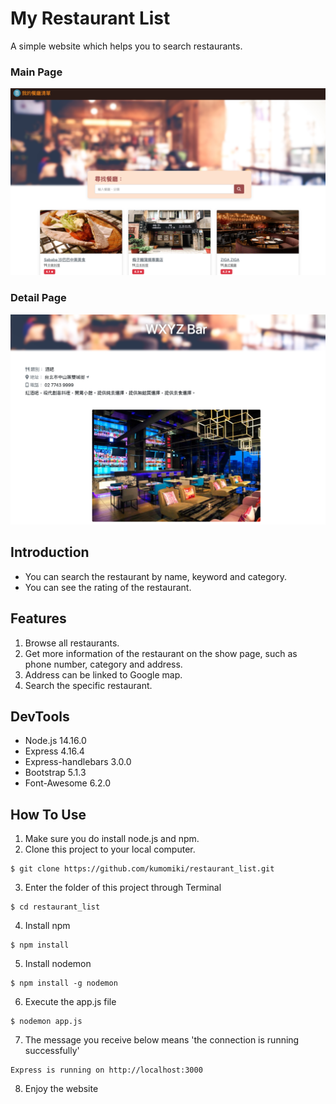 # My Restaurant List
A simple website which helps you to search restaurants. 

### Main Page
![index page of the restaurant list](./public/image/index_page.png)

### Detail Page
![index page of the restaurant list](./public/image/show_page.png)

## Introduction
+ You can search the restaurant by name, keyword and category.
+ You can see the rating of the restaurant.

## Features
1. Browse all restaurants.
2. Get more information of the restaurant on the show page, such as phone number, category and address.
3. Address can be linked to Google map.
4. Search the specific restaurant. 

## DevTools
+ Node.js 14.16.0
+ Express 4.16.4
+ Express-handlebars 3.0.0
+ Bootstrap 5.1.3
+ Font-Awesome 6.2.0

## How To Use
1. Make sure you do install node.js and npm.
2. Clone this project to your local computer.
```
$ git clone https://github.com/kumomiki/restaurant_list.git
```
3. Enter the folder of this project through Terminal
```
$ cd restaurant_list
```
4. Install npm
```
$ npm install
```
5. Install nodemon
```
$ npm install -g nodemon
```
6. Execute the app.js file
```
$ nodemon app.js
```
7. The message you receive below means 'the connection is running successfully'
```
Express is running on http://localhost:3000
```
8. Enjoy the website

